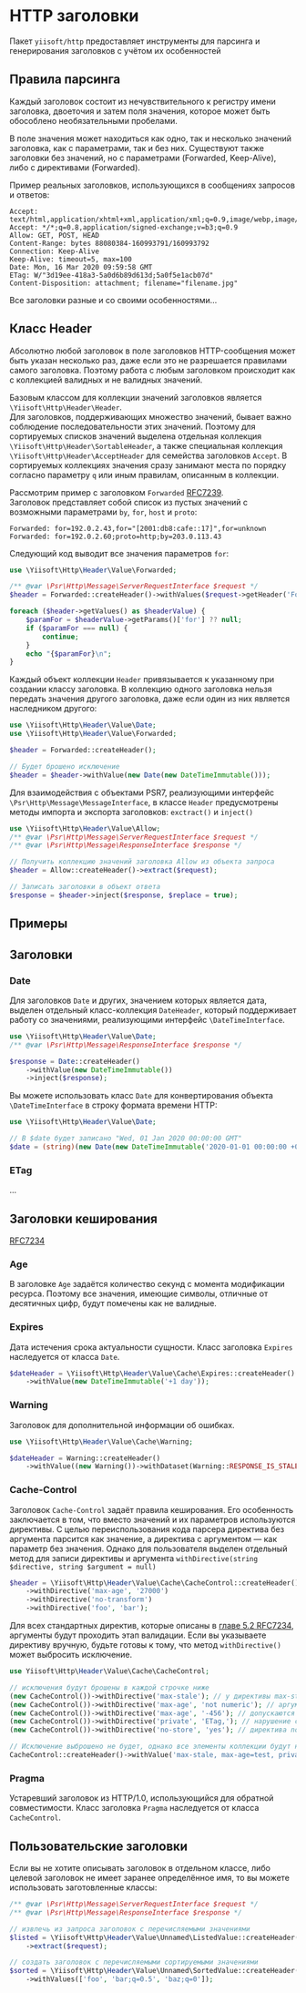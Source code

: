 # HTTP заголовки

Пакет `yiisoft/http` предоставляет инструменты для парсинга и генерирования заголовков с учётом их особенностей

## Правила парсинга

Каждый заголовок состоит из нечувствительного к регистру имени заголовка, двоеточия и затем поля значения, которое может
быть обособлено необязательными пробелами.

В поле значения может находиться как одно, так и несколько значений заголовка, как с параметрами, так и без них.
Существуют также заголовки без значений, но с параметрами (Forwarded, Keep-Alive), либо с директивами (Forwarded).

Пример реальных заголовков, использующихся в сообщениях запросов и ответов:

```text
Accept: text/html,application/xhtml+xml,application/xml;q=0.9,image/webp,image/apng
Accept: */*;q=0.8,application/signed-exchange;v=b3;q=0.9
Allow: GET, POST, HEAD
Content-Range: bytes 88080384-160993791/160993792
Connection: Keep-Alive
Keep-Alive: timeout=5, max=100
Date: Mon, 16 Mar 2020 09:59:58 GMT
ETag: W/"3d19ee-418a3-5a0d6b89d613d;5a0f5e1acb07d"
Content-Disposition: attachment; filename="filename.jpg"
```

Все заголовки разные и со своими особенностями...

## Класс Header

Абсолютно любой заголовок в поле заголовков HTTP-сообщения может быть указан несколько раз, даже если это не разрешается
правилами самого заголовка. Поэтому работа с любым заголовком происходит как с коллекцией валидных и не валидных
значений.

Базовым классом для коллекции значений заголовков является `\Yiisoft\Http\Header\Header`. \
Для заголовков, поддерживающих множество значений, бывает важно соблюдение последовательности этих значений. Поэтому для
сортируемых списков значений выделена отдельная коллекция `\Yiisoft\Http\Header\SortableHeader`, а также специальная
коллекция `\Yiisoft\Http\Header\AcceptHeader` для семейства заголовков `Accept`. В сортируемых коллекциях значения сразу
занимают места по порядку согласно параметру `q` или иным правилам, описанным в коллекции.

Рассмотрим пример с заголовком `Forwarded` [RFC7239](https://tools.ietf.org/html/rfc7239).\
Заголовок представляет собой список из пустых значений с возможными параметрами `by`, `for`, `host` и `proto`:

```
Forwarded: for=192.0.2.43,for="[2001:db8:cafe::17]",for=unknown
Forwarded: for=192.0.2.60;proto=http;by=203.0.113.43
```

Следующий код выводит все значения параметров `for`:

```php
use \Yiisoft\Http\Header\Value\Forwarded;

/** @var \Psr\Http\Message\ServerRequestInterface $request */
$header = Forwarded::createHeader()->withValues($request->getHeader('Forwarded'));

foreach ($header->getValues() as $headerValue) {
    $paramFor = $headerValue->getParams()['for'] ?? null;
    if ($paramFor === null) {
        continue;
    }
    echo "{$paramFor}\n";
}
```

Каждый объект коллекции `Header` привязывается к указанному при создании классу заголовка. В коллекцию одного заголовка
нельзя передать значения другого заголовка, даже если один из них является наследником другого:

```php
use \Yiisoft\Http\Header\Value\Date;
use \Yiisoft\Http\Header\Value\Forwarded;

$header = Forwarded::createHeader();

// Будет брошено исключение
$header = $header->withValue(new Date(new DateTimeImmutable()));
```

Для взаимодействия с объектами PSR7, реализующими интерфейс `\Psr\Http\Message\MessageInterface`, в классе `Header`
предусмотрены методы импорта и экспорта заголовков: `exctract()` и `inject()`

```php
use \Yiisoft\Http\Header\Value\Allow;
/** @var \Psr\Http\Message\ServerRequestInterface $request */
/** @var \Psr\Http\Message\ResponseInterface $response */

// Получить коллекцию значений заголовка Allow из объекта запроса
$header = Allow::createHeader()->extract($request);

// Записать заголовки в объект ответа
$response = $header->inject($response, $replace = true);
```

## Примеры



## Заголовки

### Date

Для заголовков `Date` и других, значением которых является дата, выделен отдельный класс-коллекция `DateHeader`,
который поддерживает работу со значениями, реализующими интерфейс `\DateTimeInterface`.

```php
use \Yiisoft\Http\Header\Value\Date;
/** @var \Psr\Http\Message\ResponseInterface $response */

$response = Date::createHeader()
    ->withValue(new DateTimeImmutable())
    ->inject($response);
```

Вы можете использовать класс `Date` для конвертирования объекта `\DateTimeInterface` в строку формата времени HTTP:

```php
use \Yiisoft\Http\Header\Value\Date;

// В $date будет записано "Wed, 01 Jan 2020 00:00:00 GMT"
$date = (string)(new Date(new DateTimeImmutable('2020-01-01 00:00:00 +0000')));
```

### ETag

...

## Заголовки кеширования

[RFC7234](https://tools.ietf.org/html/rfc7234)

### Age

В заголовке `Age` задаётся количество секунд с момента модификации ресурса. Поэтому все значения, имеющие символы,
отличные от десятичных цифр, будут помечены как не валидные.

### Expires

Дата истечения срока актуальности сущности. Класс заголовка `Expires` наследуется от класса `Date`.

```php
$dateHeader = \Yiisoft\Http\Header\Value\Cache\Expires::createHeader()
    ->withValue(new DateTimeImmutable('+1 day'));
```

### Warning

Заголовок для дополнительной информации об ошибках.
```php
use \Yiisoft\Http\Header\Value\Cache\Warning;

$dateHeader = Warning::createHeader()
    ->withValue((new Warning())->withDataset(Warning::RESPONSE_IS_STALE, '-', 'Response is stale'));
```

### Cache-Control

Заголовок `Cache-Control` задаёт правила кеширования. Его особенность заключается в том, что вместо значений и их
параметров используются директивы. С целью переиспользования кода парсера директива без аргумента парсится как значение,
а директива с аргументом — как параметр без значения. Однако для пользователя выделен отдельный метод для записи
директивы и аргумента `withDirective(string $directive, string $argument = null)`

```php
$header = \Yiisoft\Http\Header\Value\Cache\CacheControl::createHeader()
    ->withDirective('max-age', '27000')
    ->withDirective('no-transform')
    ->withDirective('foo', 'bar');
```

Для всех стандартных директив, которые описаны в [главе 5.2 RFC7234](https://tools.ietf.org/html/rfc7234#section-5.2),
аргументы будут проходить этап валидации. Если вы указываете директиву вручную, будьте готовы к тому, что метод
`withDirective()` может выбросить исключение.

```php
use Yiisoft\Http\Header\Value\Cache\CacheControl;

// исключения будут брошены в каждой строчке ниже
(new CacheControl())->withDirective('max-stale'); // у директивы max-stale должен быть аргумент
(new CacheControl())->withDirective('max-age', 'not numeric'); // аргумент директивы max-age должен быть числовым
(new CacheControl())->withDirective('max-age', '-456'); // допускаются только цифры
(new CacheControl())->withDirective('private', 'ETag,'); // нарушение синтаксиса списка заголовков
(new CacheControl())->withDirective('no-store', 'yes'); // директива no-store не принимает аргумент

// Исключение выброшено не будет, однако все элементы коллекции будут не валидными
CacheControl::createHeader()->withValue('max-stale, max-age=test, private="ETag,", no-store=yes');
```

### Pragma

Устаревший заголовок из HTTP/1.0, использующийся для обратной совместимости.
Класс заголовка `Pragma` наследуется от класса `CacheControl`.

## Пользовательские заголовки

Если вы не хотите описывать заголовок в отдельном классе, либо целевой заголовок не имеет заранее определённое имя, то
вы можете использовать заготовленные классы:

```php
/** @var \Psr\Http\Message\ServerRequestInterface $request */
/** @var \Psr\Http\Message\ResponseInterface $response */

// извлечь из запроса заголовок с перечисляемыми значениями
$listed = \Yiisoft\Http\Header\Value\Unnamed\ListedValue::createHeader('My-List')
    ->extract($request);

// создать заголовок с перечисляемыми сортируемыми значениями
$sorted = \Yiisoft\Http\Header\Value\Unnamed\SortedValue::createHeader('My-Sorted-List')
    ->withValues(['foo', 'bar;q=0.5', 'baz;q=0']);
```
